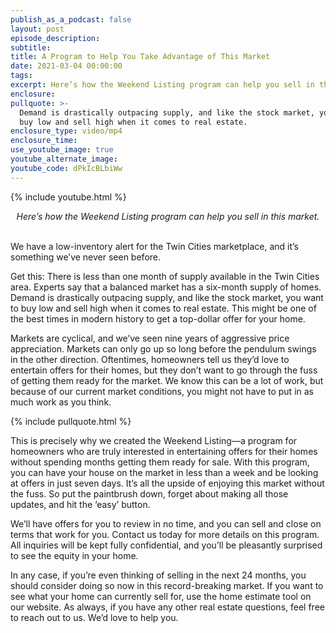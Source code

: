 ```yaml
---
publish_as_a_podcast: false
layout: post
episode_description:
subtitle:
title: A Program to Help You Take Advantage of This Market
date: 2021-03-04 00:00:00
tags:
excerpt: Here’s how the Weekend Listing program can help you sell in this market.
enclosure:
pullquote: >-
  Demand is drastically outpacing supply, and like the stock market, you want to
  buy low and sell high when it comes to real estate.
enclosure_type: video/mp4
enclosure_time:
use_youtube_image: true
youtube_alternate_image:
youtube_code: dPkIcBLbiWw
---
```

{% include youtube.html %}

<center><em>Here&rsquo;s how the Weekend Listing program can help you sell in this market.</em></center>

<center>&nbsp;</center>

We have a low-inventory alert for the Twin Cities marketplace, and it’s something we’ve never seen before.

Get this: There is less than one month of supply available in the Twin Cities area. Experts say that a balanced market has a six-month supply of homes. Demand is drastically outpacing supply, and like the stock market, you want to buy low and sell high when it comes to real estate. This might be one of the best times in modern history to get a top-dollar offer for your home.

Markets are cyclical, and we’ve seen nine years of aggressive price appreciation. Markets can only go up so long before the pendulum swings in the other direction. Oftentimes, homeowners tell us they’d love to entertain offers for their homes, but they don’t want to go through the fuss of getting them ready for the market. We know this can be a lot of work, but because of our current market conditions, you might not have to put in as much work as you think.

{% include pullquote.html %}

This is precisely why we created the Weekend Listing—a program for homeowners who are truly interested in entertaining offers for their homes without spending months getting them ready for sale. With this program, you can have your house on the market in less than a week and be looking at offers in just seven days. It’s all the upside of enjoying this market without the fuss. So put the paintbrush down, forget about making all those updates, and hit the ‘easy’ button.

We’ll have offers for you to review in no time, and you can sell and close on terms that work for you. Contact us today for more details on this program. All inquiries will be kept fully confidential, and you’ll be pleasantly surprised to see the equity in your home.

In any case, if you’re even thinking of selling in the next 24 months, you should consider doing so now in this record-breaking market. If you want to see what your home can currently sell for, use the home estimate tool on our website. As always, if you have any other real estate questions, feel free to reach out to us. We’d love to help you.
